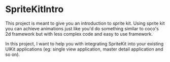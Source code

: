 SpriteKitIntro
==============

This project is meant to give you an introduction to sprite kit. Using sprite kit you can achieve animations just like you'd do something similar to coco's 2d framework but with less complex code and easy to use framework.

In this project, I want to help you with integrating SpriteKit into your existing UIKit applications (eg: single view application, master detail application and so on).

